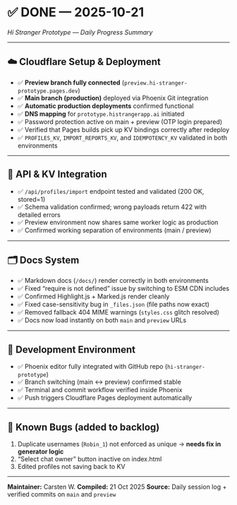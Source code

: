 # ✅ DONE — 2025-10-21
_Hi Stranger Prototype — Daily Progress Summary_

---

## ☁️ Cloudflare Setup & Deployment
- ✅ **Preview branch fully connected** (`preview.hi-stranger-prototype.pages.dev`)
- ✅ **Main branch (production)** deployed via Phoenix Git integration
- ✅ **Automatic production deployments** confirmed functional
- ✅ **DNS mapping** for `prototype.histrangerapp.ai` initiated
- ✅ Password protection active on main + preview (OTP login prepared)
- ✅ Verified that Pages builds pick up KV bindings correctly after redeploy
- ✅ `PROFILES_KV`, `IMPORT_REPORTS_KV`, and `IDEMPOTENCY_KV` validated in both environments

---

## 🧠 API & KV Integration
- ✅ `/api/profiles/import` endpoint tested and validated (200 OK, stored=1)
- ✅ Schema validation confirmed; wrong payloads return 422 with detailed errors
- ✅ Preview environment now shares same worker logic as production
- ✅ Confirmed working separation of environments (main / preview)

---

## 🗂 Docs System
- ✅ Markdown docs (`/docs/`) render correctly in both environments
- ✅ Fixed “require is not defined” issue by switching to ESM CDN includes
- ✅ Confirmed Highlight.js + Marked.js render cleanly
- ✅ Fixed case-sensitivity bug in `_files.json` (file paths now exact)
- ✅ Removed fallback 404 MIME warnings (`styles.css` glitch resolved)
- ✅ Docs now load instantly on both `main` and `preview` URLs

---

## 🧩 Development Environment
- ✅ Phoenix editor fully integrated with GitHub repo (`hi-stranger-prototype`)
- ✅ Branch switching (main ↔ preview) confirmed stable
- ✅ Terminal and commit workflow verified inside Phoenix
- ✅ Push triggers Cloudflare Pages deployment automatically

---

## 🐞 Known Bugs (added to backlog)
1. Duplicate usernames (`Robin_1`) not enforced as unique → **needs fix in generator logic**
2. “Select chat owner” button inactive on index.html
3. Edited profiles not saving back to KV

---

**Maintainer:** Carsten W.
**Compiled:** 21 Oct 2025
**Source:** Daily session log + verified commits on `main` and `preview`
